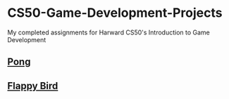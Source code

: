 # CS50-Game-Development-Projects
My completed assignments for Harward CS50's Introduction to Game Development 

## [Pong](project-0)


## [Flappy Bird](project-1)

